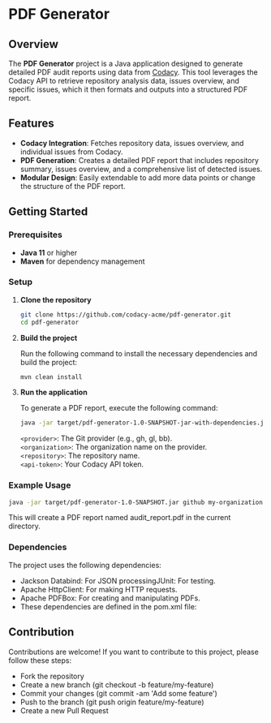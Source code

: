 # PDF Generator

## Overview

The **PDF Generator** project is a Java application designed to generate detailed PDF audit reports using data from [Codacy](https://www.codacy.com/). This tool leverages the Codacy API to retrieve repository analysis data, issues overview, and specific issues, which it then formats and outputs into a structured PDF report.

## Features

- **Codacy Integration**: Fetches repository data, issues overview, and individual issues from Codacy.
- **PDF Generation**: Creates a detailed PDF report that includes repository summary, issues overview, and a comprehensive list of detected issues.
- **Modular Design**: Easily extendable to add more data points or change the structure of the PDF report.

## Getting Started

### Prerequisites

- **Java 11** or higher
- **Maven** for dependency management

### Setup

1. **Clone the repository**

   ```sh
   git clone https://github.com/codacy-acme/pdf-generator.git
   cd pdf-generator

2. **Build the project**

    Run the following command to install the necessary dependencies and build the project:

    ```sh
    mvn clean install

3. **Run the application**

    To generate a PDF report, execute the following command:

    ```sh
    java -jar target/pdf-generator-1.0-SNAPSHOT-jar-with-dependencies.jar <provider> <organization> <repository> <api-token>
    ```
    `<provider>`: The Git provider (e.g., gh, gl, bb).  
    `<organization>`: The organization name on the provider.    
    `<repository>`: The repository name.    
    `<api-token>`: Your Codacy API token.   

### Example Usage
    
```sh
java -jar target/pdf-generator-1.0-SNAPSHOT.jar github my-organization my-repository my-codacy-token
```
This will create a PDF report named audit_report.pdf in the current directory.

### Dependencies
The project uses the following dependencies:

* Jackson Databind: For JSON processingJUnit: For testing.
* Apache HttpClient: For making HTTP requests.
* Apache PDFBox: For creating and manipulating PDFs.
* These dependencies are defined in the pom.xml file:

## Contribution
Contributions are welcome! If you want to contribute to this project, please follow these steps:

* Fork the repository
* Create a new branch (git checkout -b feature/my-feature)
* Commit your changes (git commit -am 'Add some feature')
* Push to the branch (git push origin feature/my-feature)
* Create a new Pull Request

